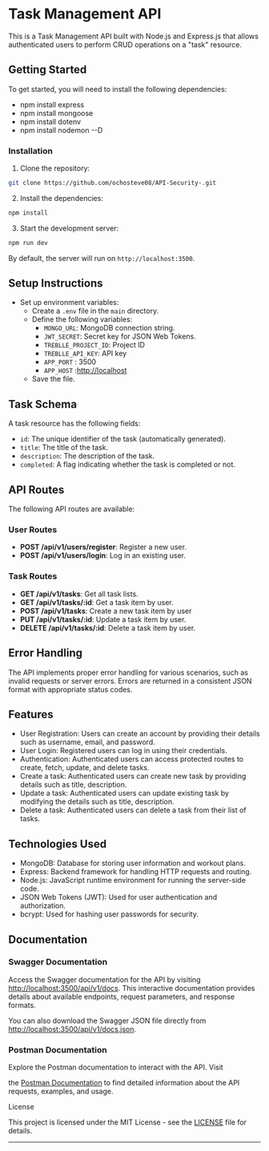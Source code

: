 # Task Management API

This is a  Task Management API built with Node.js and Express.js that allows authenticated users to perform CRUD operations on a "task" resource.

## Getting Started

To get started, you will need to install the following dependencies:

- npm install express
- npm install mongoose
- npm install dotenv
- npm install nodemon --D

### Installation

1. Clone the repository:

```bash
git clone https://github.com/ochosteve08/API-Security-.git
```

2. Install the dependencies:

```bash
npm install
```

3. Start the development server:

```bash
npm run dev
```

By default, the server will run on `http://localhost:3500`.

## Setup Instructions

- Set up environment variables:
  - Create a `.env` file in the `main` directory.
  - Define the following variables:
    - `MONGO_URL`: MongoDB connection string.
    - `JWT_SECRET`: Secret key for JSON Web Tokens.
    - `TREBLLE_PROJECT_ID`: Project ID
    - `TREBLLE_API_KEY`: API key
    - `APP_PORT` : 3500
    - `APP_HOST` :[http://localhost](http://localhost)
  - Save the file.

## Task Schema

A task resource has the following fields:

- `id`: The unique identifier of the task (automatically generated).
- `title`: The title of the task.
- `description`: The description of the task.
- `completed`: A flag indicating whether the task is completed or not.

## API Routes

The following API routes are available:

### User Routes

- **POST /api/v1/users/register**: Register a new user.
- **POST /api/v1/users/login**: Log in an existing user.

### Task Routes

- **GET /api/v1/tasks**: Get all task lists.
- **GET /api/v1/tasks/:id**: Get a task item by user.
- **POST /api/v1/tasks**: Create a new task item by user
- **PUT /api/v1/tasks/:id**: Update a task item by user.
- **DELETE /api/v1/tasks/:id**: Delete a task item by user.

## Error Handling

The API implements proper error handling for various scenarios, such as invalid requests or server errors. Errors are returned in a consistent JSON format with appropriate status codes.

## Features

- User Registration: Users can create an account by providing their details such as username, email, and password.
- User Login: Registered users can log in using their credentials.
- Authentication: Authenticated users can access protected routes to create, fetch, update, and delete tasks.
- Create a task: Authenticated users can create new task by providing details such as title, description.
- Update a task: Authenticated users can update existing task by modifying the details such as title, description.
- Delete a task: Authenticated users can delete a task from their list of tasks.

## Technologies Used

- MongoDB: Database for storing user information and workout plans.
- Express: Backend framework for handling HTTP requests and routing.
- Node.js: JavaScript runtime environment for running the server-side code.
- JSON Web Tokens (JWT): Used for user authentication and authorization.
- bcrypt: Used for hashing user passwords for security.

## Documentation

### Swagger Documentation

Access the Swagger documentation for the API by visiting [http://localhost:3500/api/v1/docs](http://localhost:3000/docs). This interactive documentation provides details about available endpoints, request parameters, and response formats.

You can also download the Swagger JSON file directly from [http://localhost:3500/api/v1/docs.json](http://localhost:3000/docs.json).

### Postman Documentation

Explore the Postman documentation to interact with the API. Visit

the [Postman Documentation](https://documenter.getpostman.com/view/25943148/2s9YeEcsJm) to find detailed information about the API requests, examples, and usage.

License

This project is licensed under the MIT License - see the [LICENSE](LICENSE) file for details.

---
